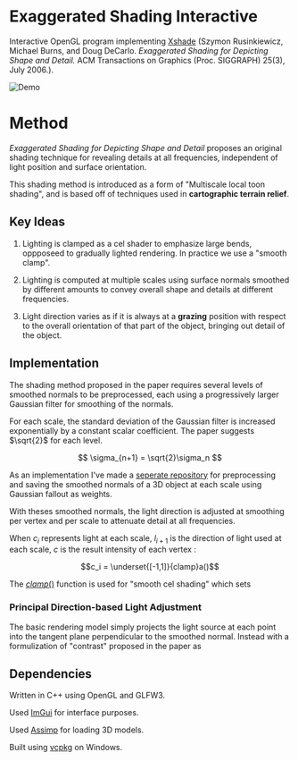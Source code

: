 <script
  src="https://cdn.mathjax.org/mathjax/latest/MathJax.js?config=TeX-AMS-MML_HTMLorMML"
  type="text/javascript">
</script>

# Exaggerated Shading Interactive
Interactive OpenGL program implementing [Xshade](https://pixl.cs.princeton.edu/pubs/Rusinkiewicz_2006_ESF/exaggerated_shading.pdf) 
 (Szymon Rusinkiewicz, Michael Burns, and Doug DeCarlo.
*Exaggerated Shading for Depicting Shape and Detail.*
ACM Transactions on Graphics (Proc. SIGGRAPH) 25(3), July 2006.).

![Demo](./images/demo.gif)

# Method

*Exaggerated Shading for Depicting Shape and Detail* proposes an original shading technique for revealing details at all frequencies, independent of light position and surface orientation. 

This shading method is introduced as a form of "Multiscale local toon shading", and is based off of techniques used in **cartographic terrain relief**.

## Key Ideas

1. Lighting is clamped as a cel shader to emphasize large bends, oppposeed to gradually lighted rendering. In practice we use a "smooth clamp".

2. Lighting is computed at multiple scales using surface normals smoothed by different amounts to convey overall shape and details at different frequencies.

3. Light direction varies as if it is always at a **grazing** position with respect to the overall orientation of that part of the object, bringing out detail of the object.

## Implementation

The shading method proposed in the paper requires several levels of smoothed normals to be preprocessed, each using a progressively larger Gaussian filter for smoothing of the normals.

For each scale, the standard deviation of the Gaussian filter is increased exponentially by a constant scalar coefficient. The paper suggests $\sqrt{2}$ for each level.

$$ \sigma_{n+1} = \sqrt{2}\sigma_n $$

As an implementation I've made a [seperate repository](https://github.com/yunjay/YJFileCreator) for preprocessing and saving the smoothed normals of a 3D object at each scale using Gaussian fallout as weights. 

With theses smoothed normals, the light direction is adjusted at smoothing per vertex and per scale to attenuate detail at all frequencies.

When $c_i$ represents light at each scale, $l_{i+1}$ is the direction of light used at each scale, $c$ is the result intensity of each vertex :

$$c_i = \underset{[-1,1]}{clamp}a()$$

The [$clamp()$](https://thebookofshaders.com/glossary/?search=clamp) function is used for "smooth cel shading" which sets 


### Principal Direction-based Light Adjustment

The basic rendering model simply projects the light source at each point into the tangent plane perpendicular to the smoothed normal. Instead with a formulization of "contrast" proposed in the paper as 



## Dependencies

Written in C++ using OpenGL and GLFW3.

Used [ImGui](https://github.com/ocornut/imgui) for interface purposes.

Used [Assimp](https://github.com/assimp/assimp) for loading 3D models.

Built using [vcpkg](https://github.com/microsoft/vcpkg) on Windows.

